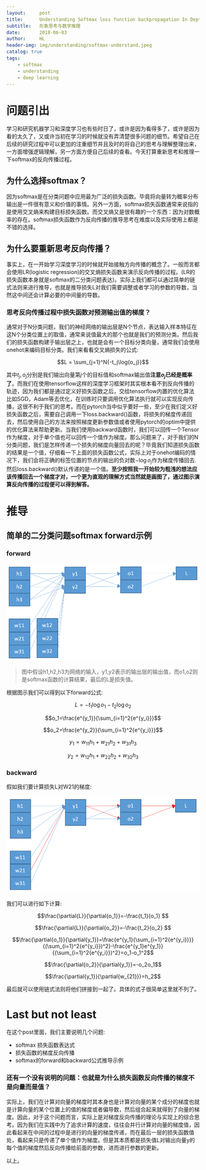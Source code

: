 ```yaml
---
layout:     post
title:      Understanding Softmax loss function backpropagation In Depth
subtitle:   形象思考与数学推理
date:       2018-06-03
author:     HL
header-img: img/understanding/softmax-understand.jpeg
catalog: true
tags:
    - softmax
    - understanding
    - deep learning
---
```

# 问题引出
学习和研究机器学习和深度学习也有些时日了，或许是因为看得多了，或许是因为看的太久了，又或许当初在学习的时候就没有弄清楚很多问题的细节。希望自己在后续的研究过程中可以更加的注重细节并且及时的将自己的思考与理解整理出来，一方面增强逻辑理解，另一方面方便自己后续的查看。今天打算重新思考和推理一下softmax的反向传播过程。
## 为什么选择softmax？
因为softmax是在分类问题中应用最为广泛的损失函数。毕竟将向量转为概率分布输出是一件很有意义和价值的事情。另外一方面，softmax损失函数通常来说指的是使用交叉熵来构建目标损失函数。而交叉熵又是很有趣的一个东西：因为对数概率的存在。softmax损失函数作为反向传播的推导思考在难度以及实际使用上都是不错的选择。
## 为什么要重新思考反向传播？
事实上，在一开始学习深度学习的时候就开始接触方向传播的概念了。一般而言都会使用LR(logistic regression)的交叉熵损失函数来演示反向传播的过程。(LR的损失函数本身就是softmax的二分类问题表达)。实际上我们都可以通过简单的链式法则来进行推导，也就是推导损失L对我们需要调整或者学习的参数的导数，当然这中间还会计算必要的中间量的导数。
### 思考反向传播过程中损失函数对预测输出值的梯度？
通常对于N分类问题，我们的神经网络的输出层是N个节点，表达输入样本特征在这N个分类位置上的取值，通常来说值最大的那个也就是我们的预测分类。然后我们的损失函数构建于输出层之上，也就是会有一个目标分类向量，通常我们会使用onehot来编码目标分类。我们来看看交叉熵损失的公式:  

$$L = \sum_{j=1}^N{-t_j\log{o_j}}$$  

其中$t_j,o_j$分别是我们输出向量第$j$个的目标值和softmax输出值**注意$o_j$已经是概率了**。而我们在使用tensorflow这样的深度学习框架时其实根本看不到反向传播的轨迹，因为我们都是通过定义好损失函数之后，交给tensorflow内置的优化算法比如SGD，Adam等去优化，在训练时只要调用优化算法执行就可以实现反向传播，这很不利于我们的思考。而在pytorch当中似乎要好一些，至少在我们定义好损失函数之后，需要自己调用一下loss.backward()函数，将损失的梯度传递回去，然后使用自己的方法来按照梯度更新参数值或者使用pytorch的optim中提供的优化算法来帮助更新。当我们使用backward函数时，我们可以回传一个Tensor作为梯度，对于单个值也可以回传一个值作为梯度。那么问题来了，对于我们的N分类问题，我们是怎样传递一个损失的梯度向量回去的呢？毕竟我们知道损失函数的结果是一个值，仔细看一下上面的损失函数公式，实际上对于onehot编码的情况下，我们会将正确的标签位置的节点的输出的负对数$-\log{o_j}$作为梯度传播回去.然后loss.backward()默认传递的是一个值。**至少按照我一开始较为粗浅的想法应该传播回去一个梯度才对，一个更为直观的理解方式当然就是画图了，通过图示演算反向传播的过程便可以得到解答。**

# 推导
## 简单的二分类问题softmax forward示例
### forward
![softmax forward 实例](https://raw.githubusercontent.com/lotuswhl/lotuswhl.github.io/master/img/understanding/softmax-forward-demo.png)

> 图中假设h1,h2,h3为网络的输入，y1,y2表示的输出层的输出值，而o1,o2则是softmax函数的计算结果，最后的L是损失值。  


根据图示我们可以得到以下forward公式:  

$$L=-t_1\log{o_1}-t_2\log{o_2}$$  

$$o_1=\frac{e^{y_1}}{\sum_{i=1}^2{e^{y_i}}}$$   

$$o_2=\frac{e^{y_2}}{\sum_{i=1}^2{e^{y_i}}}$$  

$$y_1=w_{11}h_1+w_{21}h_2+w_{31}h_3$$  

$$y_2=w_{12}h_1+w_{22}h_2+w_{32}h_3$$    

### backward
假如我们要计算损失L对W21的梯度: 

![softmax backward](https://raw.githubusercontent.com/lotuswhl/lotuswhl.github.io/master/img/understanding/softmax-bp-demo.png)  

我们可以进行如下计算:  

$$\frac{\partial{L}}{\partial{o_1}}=-\frac{t_1}{o_1} $$  

$$\frac{\partial{L}}{\partial{o_2}}=-\frac{t_2}{o_2} $$  

$$\frac{\partial{o_1}}{\partial{y_1}}=\frac{e^{y_1}{\sum_{i=1}^2{e^{y_i}}}}{(\sum_{i=1}^2{e^{y_i}})^2}-\frac{e^{y_1}e^{y_1}}{(\sum_{i=1}^2{e^{y_i}})^2}=o_1-o_1^2$$  

$$\frac{\partial{o_2}}{\partial{y_1}}=-o_2o_1$$  

$$\frac{\partial{y_1}}{\partial{w_{21}}}=h_2$$  

最后就可以使用链式法则将他们拼接到一起了。具体的式子很简单这里就不列了。

# Last but not least
在这个post里面，我们主要说明几个问题:
* softmax 损失函数表达式
* 损失函数的梯度反向传播
* softmax的forward和backward公式推导示例

### 还有一个没有说明的问题：也就是为什么损失函数反向传播的梯度不是向量而是值？
实际上，我们在计算对向量的梯度时其本身也是计算对向量的某个成分的梯度也就是计算向量的某个位置上的值的梯度或者偏导数，然后组合起来就得到了向量的梯度。因此，对于这个问题而言，实际上是对梯度反向传播的理论与实现上的综合思考。因为我们在实践中为了追求计算的速度，往往会并行计算对向量的梯度值，因此看起来在中间的过程中是进行的向量的梯度传递，而在最后一层的损失函数值处，看起来只是传递了单个值作为梯度。但是其本质都是损失值L对输出向量y的每个值的梯度然后反向传播给前面的参数，进而进行参数的更新。  

以上。